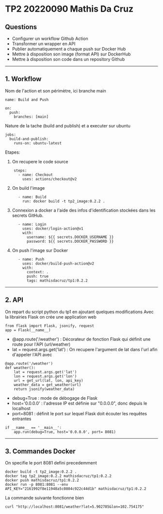 # TP2 20220090 Mathis Da Cruz 

## Questions

* Configurer un workflow Github Action
* Transformer un wrapper en API
* Publier automatiquement a chaque push sur Docker Hub
* Mettre à disposition son image (format API) sur DockerHub
* Mettre à disposition son code dans un repository Github

---

## 1. Workflow

Nom de l'action et son périmètre, ici branche main

```
name: Build and Push

on:
  push:
    branches: [main]
```
Nature de la tache (build and publish) et a executer sur ubuntu

```
jobs:
  build-and-publish:
    runs-on: ubuntu-latest
```

Etapes:
1. On recupere le code source

```
    steps:
      - name: Checkout
        uses: actions/checkout@v2
```

2. On build l'image 

```
      - name: Build
        run: docker build -t tp2_image:0.2.2 .
```

3. Connexion a docker a l'aide des infos d'identification stockées dans les secrets GitHub.

```
      - name: Login
        uses: docker/login-action@v1
        with:
          username: ${{ secrets.DOCKER_USERNAME }}
          password: ${{ secrets.DOCKER_PASSWORD }}
```

4. On push l'image sur Docker

```
      - name: Push
        uses: docker/build-push-action@v2
        with:
          context: .
          push: true
          tags: mathisdacruz/tp1:0.2.2
```
---

## 2. API

On repart du script python du tp1 en ajoutant quelques modifications
Avec la librairies Flask on crée une application web

```
from flask import Flask, jsonify, request
app = Flask(__name__)
```

* @app.route('/weather') : Décorateur de fonction Flask qui définit une route pour l'API (url/weather)
* lat = request.args.get('lat') : On recupere l'argument de lat dans l'url afin d'appeler l'API avec

```
@app.route('/weather')
def weather():
    lat = request.args.get('lat')
    lon = request.args.get('lon')
    url = get_url(lat, lon, api_key)
    weather_data = get_weather(url)
    return jsonify(weather_data)
```

* debug=True : mode de débogage de Flask
* host='0.0.0.0' : l'adresse IP est définie sur "0.0.0.0", donc depuis le localhost
* port=8081 : définit le port sur lequel Flask doit écouter les requêtes entrantes

```
if __name__ == '__main__':
    app.run(debug=True, host='0.0.0.0', port= 8081)
```
---

## 3. Commandes Docker

On specifie le port 8081 defini precedemment

```
docker build -t tp2_image:0.2.2 .
docker tag tp2_image:0.2.2 mathisdacruz/tp1:0.2.2
docker push mathisdacruz/tp1:0.2.2
docker run -p 8081:8081 --env API_KEY="2161992f8e11948a5c0804c922c44d1b" mathisdacruz/tp1:0.2.2
```

La commande suivante fonctionne bien

```
curl "http://localhost:8081/weather?lat=5.902785&lon=102.754175"
```